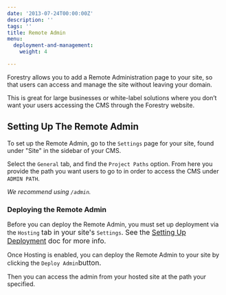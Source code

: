 ```yaml
---
date: '2013-07-24T00:00:00Z'
description: ''
tags: ''
title: Remote Admin
menu:
  deployment-and-management:
    weight: 4

---
```



Forestry allows you to add a Remote Administration page to your site, so that users can access and manage the site without leaving your domain.

This is great for large businesses or white-label solutions where you don’t want your users accessing the CMS through the Forestry website.

## Setting Up The Remote Admin

To set up the Remote Admin, go to the `Settings` page for your site, found under "Site" in the sidebar of your CMS.

Select the `General` tab, and find the `Project Paths` option. From here you provide the path you want users to go to in order to access the CMS under `ADMIN PATH`.

*We recommend using `/admin`.*

### Deploying the Remote Admin

Before you can deploy the Remote Admin, you must set up deployment via the `Hosting`<span style="font-size: 1rem;">​ tab in your site's&nbsp;</span>`Settings`<span style="font-size: 1rem;">​. See the <a href="/docs/deployment-and-management/setting-up-deployment">Setting Up Deployment</a> doc for more info.</span>

Once Hosting is enabled, you can deploy the Remote Admin to your site by clicking the `Deploy Admin`<span style="font-size: 1rem;">​ button.</span>

Then you can access the admin from your hosted site at the path your specified.